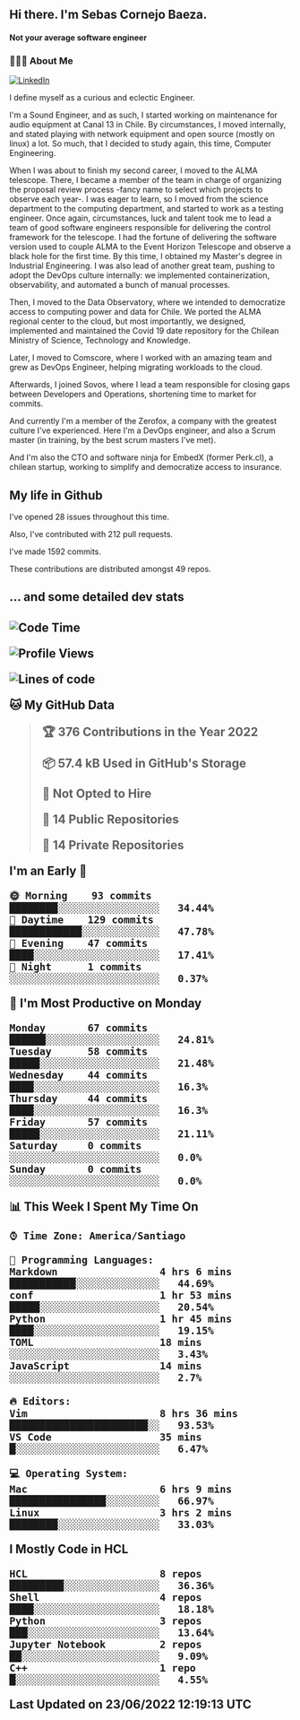 <h2> Hi there.  I'm Sebas Cornejo Baeza.</h2>
<h4> Not your average software engineer</h4>
<h3> 👨🏻‍💻 About Me </h3>
<a href="http://linkedin.com/in/sebastian-cornejo-baeza/"><img alt="LinkedIn" src="https://img.shields.io/badge/Sebas%20Cornejo%20-informational?style=appveyor&logo=linkedin"></a>


I define myself as a curious and eclectic Engineer.

I'm a Sound Engineer, and as such, I started working on maintenance for audio equipment at Canal 13 in Chile.
By circumstances, I moved internally, and stated playing with network equipment and open source (mostly on linux) 
a lot. So much, that I decided to study again, this time, Computer Engineering.

When I was about to finish my second career, I moved to the ALMA telescope. There, I became a member of the team
in charge of organizing the proposal review process -fancy name to select which projects to observe each year-. 
I was eager to learn, so I moved from the science department to the computing department, and started to work as 
a testing engineer. Once again, circumstances, luck and talent took me to lead a team of good software engineers 
responsible for delivering the control framework for the telescope. I had the fortune of delivering the software
version used to couple ALMA to the Event Horizon Telescope and observe a black hole for the first time.
By this time, I obtained my Master's degree in Industrial Engineering.
I was also lead of another great team, pushing to adopt the DevOps culture internally: we implemented containerization, observability, and automated a bunch of manual processes.

Then, I moved to the Data Observatory, where we intended to democratize access to computing power
and data for Chile. We ported the ALMA regional center to the cloud, but most importantly, we designed, implemented
and maintained the Covid 19 date repository for the Chilean Ministry of Science, Technology and Knowledge.

Later, I moved to Comscore, where I worked with an amazing team and grew as DevOps Engineer, helping migrating workloads to the cloud.

Afterwards, I joined Sovos, where I lead a team responsible for closing gaps between Developers and Operations, shortening time to market for commits.

And currently I'm a member of the Zerofox, a company with the greatest culture I've experienced. Here I'm a DevOps
engineer, and also a Scrum master (in training, by the best scrum masters I've met).
 
And I'm also the CTO and software ninja for EmbedX (former Perk.cl), a chilean startup, working to simplify and democratize access to insurance.

<h2> My life in Github </h2>

I've opened 28 issues throughout this time.

Also, I've contributed with 212 pull requests.

I've made 1592 commits.

These contributions are distributed amongst 49 repos.

<h2>... and some detailed dev stats<h2>

<!--START_SECTION:waka-->
![Code Time](http://img.shields.io/badge/Code%20Time-48%20hrs%2044%20mins-blue)

![Profile Views](http://img.shields.io/badge/Profile%20Views-3-blue)

![Lines of code](https://img.shields.io/badge/From%20Hello%20World%20I%27ve%20Written-604%20Thousand%20lines%20of%20code-blue)

**🐱 My GitHub Data** 

> 🏆 376 Contributions in the Year 2022
 > 
> 📦 57.4 kB Used in GitHub's Storage 
 > 
> 🚫 Not Opted to Hire
 > 
> 📜 14 Public Repositories 
 > 
> 🔑 14 Private Repositories  
 > 
**I'm an Early 🐤** 

```text
🌞 Morning    93 commits     ████████░░░░░░░░░░░░░░░░░   34.44% 
🌆 Daytime    129 commits    ████████████░░░░░░░░░░░░░   47.78% 
🌃 Evening    47 commits     ████░░░░░░░░░░░░░░░░░░░░░   17.41% 
🌙 Night      1 commits      ░░░░░░░░░░░░░░░░░░░░░░░░░   0.37%

```
📅 **I'm Most Productive on Monday** 

```text
Monday       67 commits     ██████░░░░░░░░░░░░░░░░░░░   24.81% 
Tuesday      58 commits     █████░░░░░░░░░░░░░░░░░░░░   21.48% 
Wednesday    44 commits     ████░░░░░░░░░░░░░░░░░░░░░   16.3% 
Thursday     44 commits     ████░░░░░░░░░░░░░░░░░░░░░   16.3% 
Friday       57 commits     █████░░░░░░░░░░░░░░░░░░░░   21.11% 
Saturday     0 commits      ░░░░░░░░░░░░░░░░░░░░░░░░░   0.0% 
Sunday       0 commits      ░░░░░░░░░░░░░░░░░░░░░░░░░   0.0%

```


📊 **This Week I Spent My Time On** 

```text
⌚︎ Time Zone: America/Santiago

💬 Programming Languages: 
Markdown                 4 hrs 6 mins        ███████████░░░░░░░░░░░░░░   44.69% 
conf                     1 hr 53 mins        █████░░░░░░░░░░░░░░░░░░░░   20.54% 
Python                   1 hr 45 mins        ████░░░░░░░░░░░░░░░░░░░░░   19.15% 
TOML                     18 mins             ░░░░░░░░░░░░░░░░░░░░░░░░░   3.43% 
JavaScript               14 mins             ░░░░░░░░░░░░░░░░░░░░░░░░░   2.7%

🔥 Editors: 
Vim                      8 hrs 36 mins       ███████████████████████░░   93.53% 
VS Code                  35 mins             █░░░░░░░░░░░░░░░░░░░░░░░░   6.47%

💻 Operating System: 
Mac                      6 hrs 9 mins        ████████████████░░░░░░░░░   66.97% 
Linux                    3 hrs 2 mins        ████████░░░░░░░░░░░░░░░░░   33.03%

```

**I Mostly Code in HCL** 

```text
HCL                      8 repos             █████████░░░░░░░░░░░░░░░░   36.36% 
Shell                    4 repos             ████░░░░░░░░░░░░░░░░░░░░░   18.18% 
Python                   3 repos             ███░░░░░░░░░░░░░░░░░░░░░░   13.64% 
Jupyter Notebook         2 repos             ██░░░░░░░░░░░░░░░░░░░░░░░   9.09% 
C++                      1 repo              █░░░░░░░░░░░░░░░░░░░░░░░░   4.55%

```



 Last Updated on 23/06/2022 12:19:13 UTC
<!--END_SECTION:waka-->
